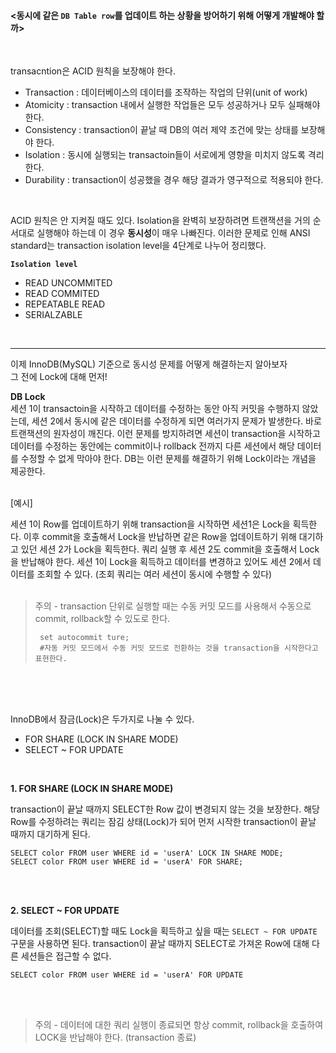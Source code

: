 #### <동시에 같은 `DB Table row`를 업데이트 하는 상황을 방어하기 위해 어떻게 개발해야 할까>
<br>

transacntion은 ACID 원칙을 보장해야 한다.
- Transaction : 데이터베이스의 데이터를 조작하는 작업의 단위(unit of work)
- Atomicity : transaction 내에서 실행한 작업들은 모두 성공하거나 모두 실패해야 한다.
- Consistency : transaction이 끝날 때 DB의 여러 제약 조건에 맞는 상태를 보장해야 한다.
- Isolation : 동시에 실행되는 transactoin들이 서로에게 영향을 미치지 않도록 격리한다.
- Durability : transaction이 성공했을 경우 해당 결과가 영구적으로 적용되야 한다.
<br>

ACID 원칙은 안 지켜질 때도 있다. Isolation을 완벽히 보장하려면 트랜잭션을 거의 순서대로 실행해야 하는데 이 경우 **동시성**이 매우 나빠진다. 이러한 문제로 인해 ANSI standard는 transaction isolation level을 4단계로 나누어 정리했다.
<br>

**`Isolation level`**
 - READ UNCOMMITED
 - READ COMMITED
 - REPEATABLE READ
 - SERIALZABLE
<br>

---

이제 InnoDB(MySQL) 기준으로 동시성 문제를 어떻게 해결하는지 알아보자
<br>
그 전에 Lock에 대해 먼저!
<br>

**DB Lock**
<br>
세션 1이 transactoin을 시작하고 데이터를 수정하는 동안 아직 커밋을 수행하지 않았는데, 세션 2에서 동시에 같은 데이터를 수정하게 되면 여러가지 문제가 발생한다. 바로 트랜잭션의 원자성이 깨진다. 이런 문제를 방지하려면 세션이 transaction을 시작하고 데이터를 수정하는 동안에는 commit이나 rollback 전까지 다른 세션에서 해당 데이터를 수정할 수 없게 막아야 한다. DB는 이런 문제를 해결하기 위해 Lock이라는 개념을 제공한다.
<br>
<br>

[예시]
<br>

세션 1이 Row를 업데이트하기 위해 transaction을 시작하면 세션1은 Lock을 획득한다. 이후 commit을 호출해서 Lock을 반납하면 같은 Row을 업데이트하기 위해 대기하고 있던 세션 2가 Lock을 획득한다. 쿼리 실행 후 세션 2도 commit을 호출해서 Lock을 반납해야 한다.
세션 1이 Lock을 획득하고 데이터를 변경하고 있어도 세션 2에서 데이터를 조회할 수 있다. (조회 쿼리는 여러 세션이 동시에 수행할 수 있다)
<br>
<br>

> 주의 - transaction 단위로 실행할 때는 수동 커밋 모드를 사용해서 수동으로 commit, rollback할 수 있도로 한다.
> <br>
> 
>      set autocommit ture; 
>      #자동 커밋 모드에서 수동 커밋 모드로 전환하는 것을 transaction을 시작한다고 표현한다.
<br>
<br>
<br>

InnoDB에서 잠금(Lock)은 두가지로 나눌 수 있다.
- FOR SHARE (LOCK IN SHARE MODE)
- SELECT ~ FOR UPDATE
<br>

**1. FOR SHARE (LOCK IN SHARE MODE)**

transaction이 끝날 때까지 SELECT한 Row 값이 변경되지 않는 것을 보장한다. 해당 Row를 수정하려는 쿼리는 잠김 상태(Lock)가 되어 먼저 시작한 transaction이 끝날 때까지 대기하게 된다. 
<br>

    SELECT color FROM user WHERE id = 'userA' LOCK IN SHARE MODE;
    SELECT color FROM user WHERE id = 'userA' FOR SHARE;    
<br>
<br>

**2. SELECT ~ FOR UPDATE**

데이터를 조회(SELECT)할 때도 Lock을 획득하고 싶을 때는 `SELECT ~ FOR UPDATE` 구문을 사용하면 된다. transaction이 끝날 때까지 SELECT로 가져온 Row에 대해 다른 세션들은 접근할 수 없다.
<br>
  
    SELECT color FROM user WHERE id = 'userA' FOR UPDATE
<br>
<br>

> 주의 - 데이터에 대한 쿼리 실행이 종료되면 항상 commit, rollback을 호출하여 LOCK을 반납해야 한다. (transaction 종료)











